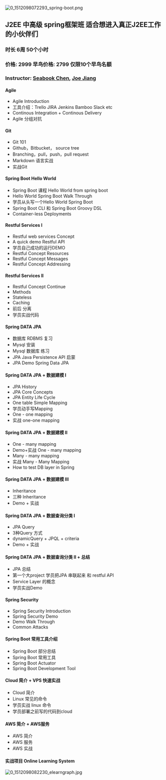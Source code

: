 ![0_1512098072293_spring-boot.png](https://cdn-images-1.medium.com/max/1200/1*jMQ9lkY5SBnbcOlJB4aizg.png) 

## J2EE 中高级 spring框架班 适合想进入真正J2EE工作的小伙伴们
### 时长 6周 50个小时
### 价格: 2999 早鸟价格: 2799 仅限10个早鸟名额
### Instructor: [Seabook Chen](https://www.linkedin.com/in/seabookchen/), [Joe Jiang](https://www.linkedin.com/in/joe-jiang-49758657/)

#### Agile
- Agile Introduction
- 工具介绍：Trello JIRA Jenkins Bamboo Slack etc
-  Continous Integration + Continous Delivery
- Agile 分组对抗

#### Git
- Git 101
- Github，Bitbucket， source tree
- Branching，pull，push，pull request
- Markdown 语言实战
- 实战Git

#### Spring Boot Hello World
- Spring Boot 课程 Hello World from spring boot
- Hello World Spring Boot Walk Through
- 学员从头写一个Hello World Spring Boot
- Spring Boot CLI 和 Spring Boot Groovy DSL
- Container-less Deployments

#### Restful Services I
- Restful web services Concept
- A quick demo Restful API
- 学员自己成功的运行DEMO
- Restful Concept Resources
- Restful Concept Messages
- Restful Concept Addressing

#### Restful Services II
- Restful Concept Continue
- Methods
- Stateless
- Caching
- 前后 分离
- 学员实战代码

#### Spring DATA JPA
- 数据库 RDBMS 复习
- Mysql 安装
- Mysql 数据库 练习
- JPA Java Persistence API 启蒙
- JPA Demo Spring Data JPA

#### Spring DATA JPA + 数据建模 I
- JPA History
- JPA Core Concepts
- JPA Entity Life Cycle
- One table Simple Mapping
- 学员动手写Mapping
- One - one mapping
- 实战 one-one mapping

#### Spring DATA JPA + 数据建模 II
- One - many mapping
- Demo+实战 One - many mapping
- Many - many mapping
- 实战 Many - Many Mapping
- How to test DB layer in Spring

#### Spring DATA JPA + 数据建模 III
- Inheritance
- 三种 Inheritance
- Demo + 实战

#### Spring DATA JPA + 数据查询分类 I
- JPA Query
- 3种Query 方式
- dynamicQuery + JPQL + criteria
- Demo + 实战

#### Spring DATA JPA + 数据查询分类 II + 总结
- JPA 总结
- 第一个大project 学员把JPA 串联起来 和 restful API
- Service Layer 的概念
- 学员实战Demo

#### Spring Security 
- Spring Security Introduction
- Spring Security Demo
- Demo Walk Through
- Common Attacks


#### Spring Boot 常用工具介绍
- Spring Boot 部分总结
- Spring Boot 常用工具
- Spring Boot Actuator 
- Spring Boot Development Tool

#### Cloud 简介 + VPS 快速实战
- Cloud 简介
- Linux 常见的命令
- 学员实战 linux 命令
- 学员部署之前写的代码到cloud
      

#### AWS 简介 + AWS服务
- AWS 简介
- AWS 服务
- AWS 实战

       
#### 实战项目 Online Learning System
![0_1512098082230_elearngraph.jpg](http://exponentlogic.com/custom-images/elearngraph.jpg)